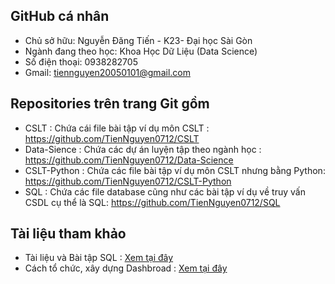 ## GitHub cá nhân
- Chủ sở hữu: Nguyễn Đăng Tiến - K23- Đại học Sài Gòn
- Ngành đang theo học: Khoa Học Dữ Liệu (Data Science)
- Số điện thoại: 0938282705
- Gmail: tiennguyen20050101@gmail.com
## Repositories trên trang Git gồm
- CSLT : Chứa cái file bài tập ví dụ môn CSLT : https://github.com/TienNguyen0712/CSLT
- Data-Sience : Chứa các dự án luyện tập theo ngành học : https://github.com/TienNguyen0712/Data-Science
- CSLT-Python : Chứa các file bài tập ví dụ môn CSLT nhưng bằng Python: https://github.com/TienNguyen0712/CSLT-Python
- SQL : Chứa các file database cũng như các bài tập ví dụ về truy vấn CSDL cụ thể là SQL: https://github.com/TienNguyen0712/SQL
## Tài liệu tham khảo
- Tài liệu và Bài tập SQL : [Xem tại đây](https://drive.google.com/file/d/1oud8e0g0Ql9sAFJRNgfnUa7eGr3-cXpu/view?usp=drive_link)
- Cách tổ chức, xây dựng Dashbroad  : [Xem tại đây](https://drive.google.com/file/d/1S9x6Cd-RFFynLEi1H2iLivpRx1k5Ni3O/view?usp=drive_link)
